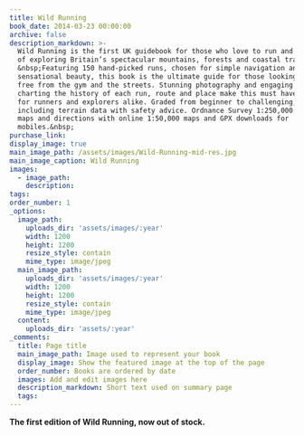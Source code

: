 ```yaml
---
title: Wild Running
book_date: 2014-03-23 00:00:00
archive: false
description_markdown: >-
  Wild Running is the first UK guidebook for those who love to run and who dream
  of exploring Britain’s spectacular mountains, forests and coastal trails.
  &nbsp;Featuring 150 hand-picked runs, chosen for simple navigation and
  sensational beauty, this book is the ultimate guide for those looking to break
  free from the gym and the streets. Stunning photography and engaging writing
  charting the history of each run, route and place make this must have guide
  for runners and explorers alike. Graded from beginner to challenging,
  including terrain data with safety advice. Ordnance Survey 1:250,000 route
  maps and directions with online 1:50,000 maps and GPX downloads for
  mobiles.&nbsp;
purchase_link:
display_image: true
main_image_path: /assets/images/Wild-Running-mid-res.jpg
main_image_caption: Wild Running
images:
  - image_path:
    description:
tags:
order_number: 1
_options:
  image_path:
    uploads_dir: 'assets/images/:year'
    width: 1200
    height: 1200
    resize_style: contain
    mime_type: image/jpeg
  main_image_path:
    uploads_dir: 'assets/images/:year'
    width: 1200
    height: 1200
    resize_style: contain
    mime_type: image/jpeg
  content:
    uploads_dir: 'assets/:year'
_comments:
  title: Page title
  main_image_path: Image used to represent your book
  display_image: Show the featured image at the top of the page
  order_number: Books are ordered by date
  images: Add and edit images here
  description_markdown: Short text used on summary page
  tags:
---
```


**The first edition of Wild Running, now out of stock.**
